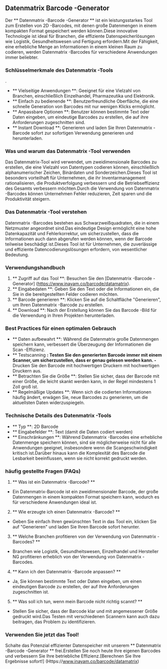 ## Datenmatrix Barcode -Generator

Der ** Datenmatrix -Barcode -Generator ** ist ein leistungsstarkes Tool zum Erstellen von 2D -Barcodes, mit denen große Datenmengen in einem kompakten Format gespeichert werden können.Diese innovative Technologie ist ideal für Branchen, die effiziente Datenspeicherlösungen wie Logistik, Gesundheitswesen und Fertigung erfordern.Mit der Fähigkeit, eine erhebliche Menge an Informationen in einem kleinen Raum zu codieren, werden Datenmatrix -Barcodes für verschiedene Anwendungen immer beliebter.

### Schlüsselmerkmale des Datenmatrix -Tools

.
- ** Vielseitige Anwendungen **: Geeignet für eine Vielzahl von Branchen, einschließlich Einzelhandel, Pharmazeutika und Elektronik.
- ** Einfach zu bedienende **: Benutzerfreundliche Oberfläche, die eine schnelle Generation von Barcodes mit nur wenigen Klicks ermöglicht.
- ** Anpassbare Optionen **: Benutzer können bestimmte Text oder Daten eingeben, um eindeutige Barcodes zu erstellen, die auf ihre Anforderungen zugeschnitten sind.
- ** Instant Download **: Generieren und laden Sie Ihren Datenmatrix -Barcode sofort zur sofortigen Verwendung generieren und herunterladen.

### Was und warum das Datenmatrix -Tool verwenden

Das Datenmatrix-Tool wird verwendet, um zweidimensionale Barcodes zu erstellen, die eine Vielzahl von Datentypen codieren können, einschließlich alphanumerischer Zeichen, Binärdaten und Sonderzeichen.Dieses Tool ist besonders vorteilhaft für Unternehmen, die ihr Inventarmanagement rationalisieren, die Produktverfolgung verbessern und die Betriebseffizienz des Gesamts verbessern möchten.Durch die Verwendung von Datenmatrix -Barcodes können Unternehmen Fehler reduzieren, Zeit sparen und die Produktivität steigern.

### Das Datenmatrix -Tool verstehen

Datenmatrix -Barcodes bestehen aus Schwarzweißquadraten, die in einem Netzmuster angeordnet sind.Das eindeutige Design ermöglicht eine hohe Datenkapazität und Fehlerkorrektur, um sicherzustellen, dass die Informationen auch dann abgerufen werden können, wenn der Barcode teilweise beschädigt ist.Dieses Tool ist für Unternehmen, die zuverlässige und effiziente Datencodierungslösungen erfordern, von wesentlicher Bedeutung.

### Verwendungshandbuch

1. ** Zugriff auf das Tool **: Besuchen Sie den [Datenmatrix -Barcode -Generator] (https://www.inayam.co/barcode/datamatrix).
2. ** Eingabedaten **: Geben Sie den Text oder die Informationen ein, die Sie in die bereitgestellten Felder codieren möchten.
3. ** Barcode generieren **: Klicken Sie auf die Schaltfläche "Generieren", um Ihren Datenmatrix -Barcode zu erstellen.
4. ** Download **: Nach der Erstellung können Sie das Barcode -Bild für die Verwendung in Ihren Projekten herunterladen.

### Best Practices für einen optimalen Gebrauch

- ** Daten aufbewahrt **: Während die Datenmatrix große Datenmengen speichern kann, verbessert die Überzeugung der Informationen die Scan -Effizienz.
- ** Testscanning **: Testen Sie den generierten Barcode immer mit einem Scanner, um sicherzustellen, dass er genau gelesen werden kann.
-** Drucken Sie den Barcode mit hochwertigen Druckern mit hochwertigen Druckern aus.
- ** Betrachten Sie die Größe **: Stellen Sie sicher, dass der Barcode mit einer Größe, die leicht skankt werden kann, in der Regel mindestens 1 Zoll groß ist.
- ** Regelmäßige Updates **: Wenn sich die codierten Informationen häufig ändert, erwägen Sie, neue Barcodes zu generieren, um die aktuellsten Daten widerzuspiegeln.

### Technische Details des Datenmatrix -Tools

- ** Typ **: 2D Barcode
- ** Eingabefelder **: Text (damit die Daten codiert werden)
- ** Einschränkungen **: Während Datenmatrix -Barcodes eine erhebliche Datenmenge speichern können, sind sie möglicherweise nicht für alle Anwendungen geeignet, insbesondere wenn die Scangeschwindigkeit kritisch ist.Darüber hinaus kann die Komplexität des Barcode die Lesbarkeit beeinflussen, wenn sie nicht korrekt gedruckt werden.

### häufig gestellte Fragen (FAQs)

1. ** Was ist ein Datenmatrix -Barcode? **
- Ein Datenmatrix-Barcode ist ein zweidimensionaler Barcode, der große Datenmengen in einem kompakten Format speichern kann, wodurch es für verschiedene Anwendungen ideal ist.

2. ** Wie erzeugte ich einen Datenmatrix -Barcode? **
- Geben Sie einfach Ihren gewünschten Text in das Tool ein, klicken Sie auf "Generieren" und laden Sie Ihren Barcode sofort herunter.

3. ** Welche Branchen profitieren von der Verwendung von Datenmatrix -Barcodes? **
- Branchen wie Logistik, Gesundheitswesen, Einzelhandel und Hersteller NG profitieren erheblich von der Verwendung von Datenmatrix -Barcodes.

4. ** Kann ich den Datenmatrix -Barcode anpassen? **
- Ja, Sie können bestimmte Text oder Daten eingeben, um einen eindeutigen Barcode zu erstellen, der auf Ihre Anforderungen zugeschnitten ist.

5. ** Was soll ich tun, wenn mein Barcode nicht richtig scannt? **
- Stellen Sie sicher, dass der Barcode klar und mit angemessener Größe gedruckt wird.Das Testen mit verschiedenen Scannern kann auch dazu beitragen, das Problem zu identifizieren.

### Verwenden Sie jetzt das Tool!

Schalte das Potenzial effizienter Datenspeicher mit unserem ** Datenmatrix -Barcode -Generator ** frei.Erstellen Sie noch heute Ihre eigenen Barcodes und verbessern Sie Ihre betriebliche Effizienz.[Berechnen Sie Ihre Ergebnisse sofort!] (Https://www.inayam.co/barcode/datamatrix)